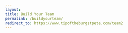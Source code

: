 ```yaml
---
layout: 
title: Build Your Team
permalink: /buildyourteam/
redirect_to: https://www.tipoftheburgstpete.com/team2
---
```



